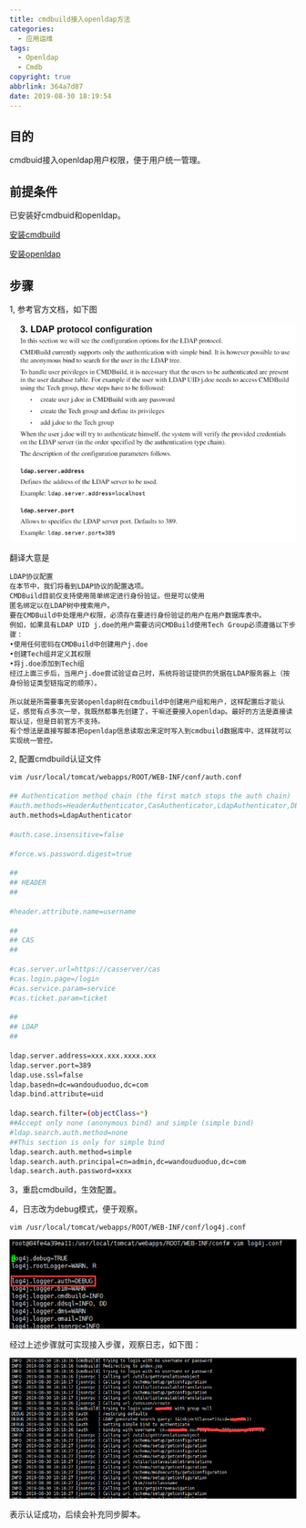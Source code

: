 ```yaml
---
title: cmdbuild接入openldap方法
categories:
  - 应用运维
tags:
  - Openldap
  - Cmdb
copyright: true
abbrlink: 364a7d87
date: 2019-08-30 18:19:54
---
```


## 目的

cmdbuid接入openldap用户权限，便于用户统一管理。



<!--more-->

## 前提条件

已安装好cmdbuid和openldap。

[安装cmdbuild](https://wandouduoduo.github.io/articles/4fcc594d.html)

[安装openldap](https://wandouduoduo.github.io/articles/931613a4.html#more)



## 步骤

1,  参考官方文档，如下图

![](cmdbuild接入openldap方法/1.png)

翻译大意是

```
LDAP协议配置
在本节中，我们将看到LDAP协议的配置选项。
CMDBuild目前仅支持使用简单绑定进行身份验证。但是可以使用
匿名绑定以在LDAP树中搜索用户。
要在CMDBuild中处理用户权限，必须存在要进行身份验证的用户在用户数据库表中。
例如，如果具有LDAP UID j.doe的用户需要访问CMDBuild使用Tech Group必须遵循以下步骤：
•使用任何密码在CMDBuild中创建用户j.doe
•创建Tech组并定义其权限
•将j.doe添加到Tech组
经过上面三步后，当用户j.doe尝试验证自己时，系统将验证提供的凭据在LDAP服务器上（按身份验证类型链指定的顺序）。

所以就是所需要事先安装openldap树在cmdbuild中创建用户组和用户，这样配置后才能认证，感觉有点多次一举，我既然都事先创建了，干嘛还要接入openldap。最好的方法是直接读取认证，但是目前官方不支持。
有个想法是直接写脚本把openldap信息读取出来定时写入到cmdbuild数据库中，这样就可以实现统一管控。
```

2,  配置cmdbuild认证文件

```bash
vim /usr/local/tomcat/webapps/ROOT/WEB-INF/conf/auth.conf

## Authentication method chain (the first match stops the auth chain)
#auth.methods=HeaderAuthenticator,CasAuthenticator,LdapAuthenticator,DBAuthenticator
auth.methods=LdapAuthenticator

#auth.case.insensitive=false

#force.ws.password.digest=true

##
## HEADER
##

#header.attribute.name=username

##
## CAS
##

#cas.server.url=https://casserver/cas
#cas.login.page=/login
#cas.service.param=service
#cas.ticket.param=ticket

##
## LDAP
##

ldap.server.address=xxx.xxx.xxxx.xxx
ldap.server.port=389
ldap.use.ssl=false
ldap.basedn=dc=wandouduoduo,dc=com
ldap.bind.attribute=uid

ldap.search.filter=(objectClass=*)
##Accept only none (anonymous bind) and simple (simple bind)
#ldap.search.auth.method=none
##This section is only for simple bind
ldap.search.auth.method=simple
ldap.search.auth.principal=cn=admin,dc=wandouduoduo,dc=com
ldap.search.auth.password=xxxx
```

3，重启cmdbuild，生效配置。

4，日志改为debug模式，便于观察。

```
vim /usr/local/tomcat/webapps/ROOT/WEB-INF/conf/log4j.conf
```

![](cmdbuild接入openldap方法/2.png)

经过上述步骤就可实现接入步骤，观察日志，如下图：

![](cmdbuild接入openldap方法/3.png)

表示认证成功，后续会补充同步脚本。